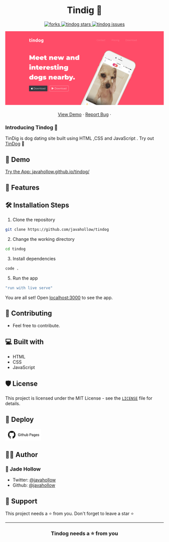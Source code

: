 <h1 align="center">Tindig 🐶</h1>

<p align="center">
</a>
<a href="https://github.com/javahollow/tindog/fork" target="blank">
<img src="https://img.shields.io/github/forks/javahollow/tindog?style=flat-square" alt=" forks"/>
</a>
<a href="https://github.com/javahollow/tindog/stargazers" target="blank">
<img src="https://img.shields.io/github/stars/javahollow/tindog?style=flat-square" alt="tindog stars"/>
</a>
<a href="https://github.com/javahollow/tindog/issues" target="blank">
<img src="https://img.shields.io/github/issues/javahollow/tindog?style=flat-square" alt="tindog issues"/>
</a>

<p align="center"><img src="./readme_assets/Screenshot 1.png" alt="tindog gif" width="550" /></p>

<p align="center">
    <a href="https://javahollow.github.io/tindog/" target="blank">View Demo</a>
    ·
    <a href="https://github.com/javahollow/tindog/issues/new">Report Bug</a>
    ·

</p>

### Introducing Tindog 👋

TinDig is dog dating site built using HTML ,CSS and JavaScript . Try out [TinDog](https://javahollow.github.io/tindog/) 🙌

## 🚀 Demo

<a href="https://javahollow.github.io/tindog/" target="blank">

Try the App: [javahollow.github.io/tindog/](https://javahollow.github.io/tindog/)

## 🧐 Features

## 🛠️ Installation Steps

1. Clone the repository

```bash
git clone https://github.com/javahollow/tindog
```

2. Change the working directory

```bash
cd tindog
```

3. Install dependencies

```bash
code .
```

5. Run the app

```bash
"run with live serve"
```

You are all set! Open [localhost:3000](http://localhost:5500/) to see the app.

## 🍰 Contributing

- Feel free to contribute.

## 💻 Built with

- HTML
- CSS
- JavaScript

## 🛡️ License

This project is licensed under the MIT License - see the [`LICENSE`](LICENSE) file for details.

## 🦄 Deploy

<a href="https://pages.github.com/">
<img src="./readme_assets/pages.svg" height="37.5px" />
</a>

## 👨‍💻 Author

### 👤 Jade Hollow

- Twitter: [@javahollow](https://twitter.com/javahollow)
- Github: [@javahollow](https://github.com/javahollow)

## 🙏 Support

This project needs a ⭐️ from you. Don't forget to leave a star ⭐️

---

<h3 align="center">
Tindog needs a ⭐️ from you
</h3>
